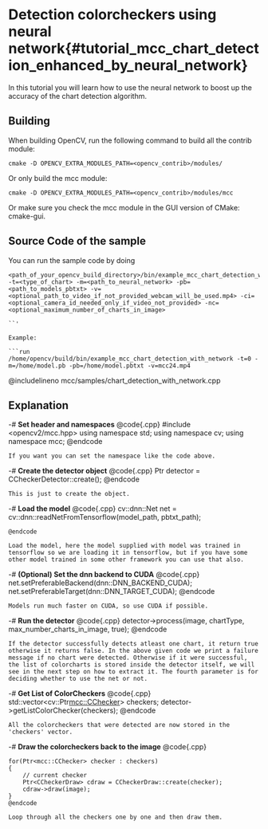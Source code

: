 Detection colorcheckers using neural network{#tutorial_mcc_chart_detection_enhanced_by_neural_network}
===========================

In this tutorial you will learn how to use the neural network to boost up the accuracy of the chart detection algorithm.

Building
----

When building OpenCV, run the following command to build all the contrib module:

```make
cmake -D OPENCV_EXTRA_MODULES_PATH=<opencv_contrib>/modules/
```

Or only build the mcc module:

```make
cmake -D OPENCV_EXTRA_MODULES_PATH=<opencv_contrib>/modules/mcc
```

Or make sure you check the mcc module in the GUI version of CMake: cmake-gui.

Source Code of the sample
-----------

You can run the sample code by doing

```run
<path_of_your_opencv_build_directory>/bin/example_mcc_chart_detection_with_network -t=<type_of_chart> -m=<path_to_neural_network> -pb=<path_to_models_pbtxt> -v=<optional_path_to_video_if_not_provided_webcam_will_be_used.mp4> -ci=<optional_camera_id_needed_only_if_video_not_provided> -nc=<optional_maximum_number_of_charts_in_image>

``'

Example:

```run
/home/opencv/build/bin/example_mcc_chart_detection_with_network -t=0 -m=/home/model.pb -pb=/home/model.pbtxt -v=mcc24.mp4
```

@includelineno mcc/samples/chart_detection_with_network.cpp

Explanation
-----------

-#  **Set header and namespaces**
    @code{.cpp}
    #include <opencv2/mcc.hpp>
    using namespace std;
    using namespace cv;
    using namespace mcc;
    @endcode

    If you want you can set the namespace like the code above.
-#  **Create the detector object**
    @code{.cpp}
    Ptr<CCheckerDetector> detector = CCheckerDetector::create();
    @endcode

    This is just to create the object.

-#  **Load the model**
    @code{.cpp}
    cv::dnn::Net net = cv::dnn::readNetFromTensorflow(model_path, pbtxt_path);

    @endcode

    Load the model, here the model supplied with model was trained in tensorflow so we are loading it in tensorflow, but if you have some other model trained in some other framework you can use that also.

-#  **(Optional) Set the dnn backend to CUDA**
    @code{.cpp}
    net.setPreferableBackend(dnn::DNN_BACKEND_CUDA);
    net.setPreferableTarget(dnn::DNN_TARGET_CUDA);
    @endcode

    Models run much faster on CUDA, so use CUDA if possible.
-#  **Run the detector**
    @code{.cpp}
    detector->process(image, chartType, max_number_charts_in_image, true);
    @endcode

    If the detector successfully detects atleast one chart, it return true otherwise it returns false. In the above given code we print a failure message if no chart were detected. Otherwise if it were successful, the list of colorcharts is stored inside the detector itself, we will see in the next step on how to extract it. The fourth parameter is for deciding whether to use the net or not.
-#  **Get List of ColorCheckers**
    @code{.cpp}
    std::vector<cv::Ptr<mcc::CChecker>> checkers;
    detector->getListColorChecker(checkers);
    @endcode

    All the colorcheckers that were detected are now stored in the 'checkers' vector.

-#  **Draw the colorcheckers back to the image**
    @code{.cpp}

    for(Ptr<mcc::CChecker> checker : checkers)
    {
        // current checker
        Ptr<CCheckerDraw> cdraw = CCheckerDraw::create(checker);
        cdraw->draw(image);
    }
    @endcode

    Loop through all the checkers one by one and then draw them.
